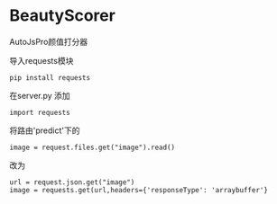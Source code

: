 # BeautyScorer
AutoJsPro颜值打分器

导入requests模块
```
pip install requests
```
在server.py 
添加
```
import requests
```
将路由'predict'下的
```
image = request.files.get("image").read()
```
改为
```
url = request.json.get("image")
image = requests.get(url,headers={'responseType': 'arraybuffer'}
```
